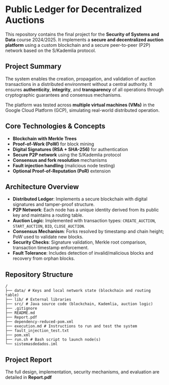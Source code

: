 # Public Ledger for Decentralized Auctions

This repository contains the final project for the **Security of Systems and Data** course 2024/2025. It implements a **secure and decentralized auction platform** using a custom blockchain and a secure peer-to-peer (P2P) network based on the S/Kademlia protocol.

## Project Summary

The system enables the creation, propagation, and validation of auction transactions in a distributed environment without a central authority. It ensures **authenticity**, **integrity**, and **transparency** of all operations through cryptographic guarantees and consensus mechanisms.

The platform was tested across **multiple virtual machines (VMs)** in the Google Cloud Platform (GCP), simulating real-world distributed operation.

## Core Technologies & Concepts

- **Blockchain with Merkle Trees**
- **Proof-of-Work (PoW)** for block mining
- **Digital Signatures (RSA + SHA-256)** for authentication
- **Secure P2P network** using the S/Kademlia protocol
- **Consensus and fork resolution** mechanisms
- **Fault injection handling** (malicious node testing)
- **Optional Proof-of-Reputation (PoR)** extension

## Architecture Overview

- **Distributed Ledger**: Implements a secure blockchain with digital signatures and tamper-proof structure.
- **P2P Network**: Each node has a unique identity derived from its public key and maintains a routing table.
- **Auction Logic**: Implemented with transaction types: `CREATE_AUCTION`, `START_AUCTION`, `BID`, `CLOSE_AUCTION`.
- **Consensus Mechanism**: Forks resolved by timestamp and chain height; PoW used to validate new blocks.
- **Security Checks**: Signature validation, Merkle root comparison, transaction timestamp enforcement.
- **Fault Tolerance**: Includes detection of invalid/malicious blocks and recovery from orphan blocks.

## Repository Structure
```
/
├── data/ # Keys and local network state (blockchain and routing table)
├── lib/ # External libraries
├── src/ # Java source code (blockchain, Kademlia, auction logic)
├── .gitignore 
├── README.md 
├── Report.pdf 
├── dependency-reduced-pom.xml 
├── execution.md # Instructions to run and test the system
├── fault_injection_test.txt 
├── pom.xml 
├── run.sh # Bash script to launch node(s)
└── sistemasdedados.iml
```
## Project Report

The full design, implementation, security mechanisms, and evaluation are detailed in **Report.pdf**





